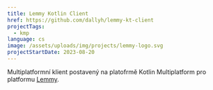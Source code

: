 ```yaml
---
title: Lemmy Kotlin Client
href: https://github.com/dallyh/lemmy-kt-client
projectTags:
  - kmp
language: cs
image: /assets/uploads/img/projects/lemmy-logo.svg
projectStartDate: 2023-08-20
---
```

Multiplatformní klient postavený na platofrmě Kotlin Multiplatform pro platformu [Lemmy](https://join-lemmy.org/).